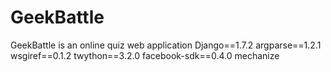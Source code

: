 # GeekBattle
GeekBattle is an online quiz web application
Django==1.7.2
argparse==1.2.1
wsgiref==0.1.2
twython==3.2.0
facebook-sdk==0.4.0
mechanize

